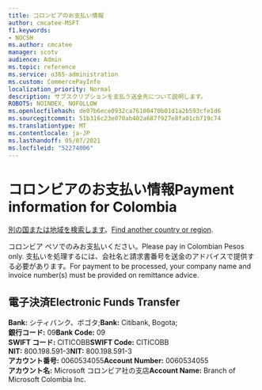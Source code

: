 ```yaml
---
title: コロンビアのお支払い情報
author: cmcatee-MSFT
f1.keywords:
- NOCSH
ms.author: cmcatee
manager: scotv
audience: Admin
ms.topic: reference
ms.service: o365-administration
ms.custom: CommercePayInfo
localization_priority: Normal
description: サブスクリプションを支払う送金先について説明します。
ROBOTS: NOINDEX, NOFOLLOW
ms.openlocfilehash: de07b6ece0932ca76100470b01d1a2b593cfe1d6
ms.sourcegitcommit: 51b316c23e070ab402a687f927e8fa01cb719c74
ms.translationtype: MT
ms.contentlocale: ja-JP
ms.lasthandoff: 05/07/2021
ms.locfileid: "52274006"
---
```

# <a name="payment-information-for-colombia"></a><span data-ttu-id="9a7ff-103">コロンビアのお支払い情報</span><span class="sxs-lookup"><span data-stu-id="9a7ff-103">Payment information for Colombia</span></span>

<span data-ttu-id="9a7ff-104">[別の国または地域を検索します](../billing-and-payments/pay-for-your-subscription.md)。</span><span class="sxs-lookup"><span data-stu-id="9a7ff-104">[Find another country or region](../billing-and-payments/pay-for-your-subscription.md).</span></span>

<span data-ttu-id="9a7ff-105">コロンビア ペソでのみお支払いください。</span><span class="sxs-lookup"><span data-stu-id="9a7ff-105">Please pay in Colombian Pesos only.</span></span> <span data-ttu-id="9a7ff-106">支払いを処理するには、会社名と請求書番号を送金のアドバイスで提供する必要があります。</span><span class="sxs-lookup"><span data-stu-id="9a7ff-106">For payment to be processed, your company name and invoice number(s) must be provided on remittance advice.</span></span>

## <a name="electronic-funds-transfer"></a><span data-ttu-id="9a7ff-107">電子決済</span><span class="sxs-lookup"><span data-stu-id="9a7ff-107">Electronic Funds Transfer</span></span>

<span data-ttu-id="9a7ff-108">**Bank:** シティバンク、ボゴタ;</span><span class="sxs-lookup"><span data-stu-id="9a7ff-108">**Bank:** Citibank, Bogota;</span></span>  
<span data-ttu-id="9a7ff-109">**銀行コード:** 09</span><span class="sxs-lookup"><span data-stu-id="9a7ff-109">**Bank Code:** 09</span></span>  
<span data-ttu-id="9a7ff-110">**SWIFT コード:** CITICOBB</span><span class="sxs-lookup"><span data-stu-id="9a7ff-110">**SWIFT Code:** CITICOBB</span></span>  
<span data-ttu-id="9a7ff-111">**NIT:** 800.198.591-3</span><span class="sxs-lookup"><span data-stu-id="9a7ff-111">**NIT:** 800.198.591-3</span></span>  
<span data-ttu-id="9a7ff-112">**アカウント番号:** 0060534055</span><span class="sxs-lookup"><span data-stu-id="9a7ff-112">**Account Number:** 0060534055</span></span>  
<span data-ttu-id="9a7ff-113">**アカウント名:** Microsoft コロンビア社の支店</span><span class="sxs-lookup"><span data-stu-id="9a7ff-113">**Account Name:** Branch of Microsoft Colombia Inc.</span></span>   